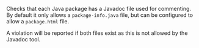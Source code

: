Checks that each Java package has a Javadoc file used for commenting. By
default it only allows a `package-info.java` file, but can be configured
to allow a `package.html` file.

A violation will be reported if both files exist as this is not allowed
by the Javadoc tool.